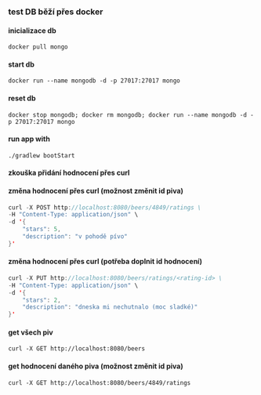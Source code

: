 ### test DB běží přes docker
#### inicializace db
`docker pull mongo`
#### start db
`docker run --name mongodb -d -p 27017:27017 mongo`
#### reset db
`docker stop mongodb; docker rm mongodb; docker run --name mongodb -d -p 27017:27017 mongo`

#### run app with
`./gradlew bootStart`

#### zkouška přidání hodnocení přes curl
#### změna hodnocení přes curl (možnost změnit id piva)
```java
curl -X POST http://localhost:8080/beers/4849/ratings \
-H "Content-Type: application/json" \
-d '{
    "stars": 5,
    "description": "v pohodě pívo"
}'
```

#### změna hodnocení přes curl (potřeba doplnit id hodnocení)
```java
curl -X PUT http://localhost:8080/beers/ratings/<rating-id> \
-H "Content-Type: application/json" \
-d '{
    "stars": 2,
    "description": "dneska mi nechutnalo (moc sladké)"
}'
```

#### get všech piv
`curl -X GET http://localhost:8080/beers`

#### get hodnocení daného piva (možnost změnit id piva)
`curl -X GET http://localhost:8080/beers/4849/ratings`

